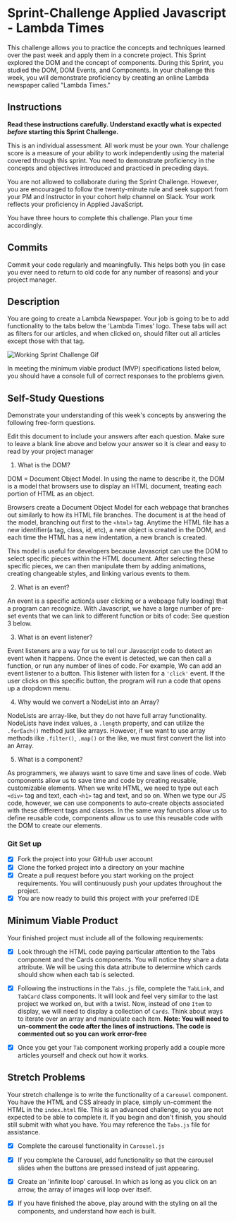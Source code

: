 # Sprint-Challenge Applied Javascript - Lambda Times

This challenge allows you to practice the concepts and techniques learned over the past week and apply them in a concrete project. This Sprint explored the DOM and the concept of components. During this Sprint, you studied the DOM, DOM Events, and Components. In your challenge this week, you will demonstrate proficiency by creating an online Lambda newspaper called "Lambda Times."

## Instructions

**Read these instructions carefully. Understand exactly what is expected _before_ starting this Sprint Challenge.**

This is an individual assessment. All work must be your own. Your challenge score is a measure of your ability to work independently using the material covered through this sprint. You need to demonstrate proficiency in the concepts and objectives introduced and practiced in preceding days.

You are not allowed to collaborate during the Sprint Challenge. However, you are encouraged to follow the twenty-minute rule and seek support from your PM and Instructor in your cohort help channel on Slack. Your work reflects your proficiency in Applied JavaScript.

You have three hours to complete this challenge. Plan your time accordingly.

## Commits

Commit your code regularly and meaningfully. This helps both you (in case you ever need to return to old code for any number of reasons) and your project manager.

## Description

You are going to create a Lambda Newspaper. Your job is going to be to add functionality to the tabs below the 'Lambda Times' logo. These tabs will act as filters for our articles, and when clicked on, should filter out all articles except those with that tag.

![Working Sprint Challenge Gif](./Sprint-Challenge.gif 'Example of working project')

In meeting the minimum viable product (MVP) specifications listed below, you should have a console full of correct responses to the problems given.

## Self-Study Questions

Demonstrate your understanding of this week's concepts by answering the following free-form questions.

Edit this document to include your answers after each question. Make sure to leave a blank line above and below your answer so it is clear and easy to read by your project manager

1. What is the DOM?

DOM = Document Object Model. In using the name to describe it, the DOM is a model that browsers use to display an HTML document, treating each portion of HTML as an object.

Browsers create a Document Object Model for each webpage that branches out similarly to how its HTML file branches. The document is at the head of the model, branching out first to the `<html>` tag. Anytime the HTML file has a new identifier(a tag, class, id, etc), a new object is created in the DOM, and each time the HTML has a new indentation, a new branch is created.

This model is useful for developers because Javascript can use the DOM to select specific pieces within the HTML document. After selecting these specific pieces, we can then manipulate them by adding animations, creating changeable styles, and linking various events to them.


2. What is an event?

An event is a specific action(a user clicking or a webpage fully loading) that a program can recognize. With Javascript, we have a large number of pre-set events that we can link to different function or bits of code: See question 3 below.


3. What is an event listener?

Event listeners are a way for us to tell our Javascript code to detect an event when it happens. Once the event is detected, we can then call a function, or run any number of lines of code. For example, We can add an event listener to a button. This listener with listen for a `'click'` event. If the user clicks on this specific button, the program will run a code that opens up a dropdown menu.


4. Why would we convert a NodeList into an Array?

NodeLists are array-like, but they do not have full array functionality. NodeLists have index values, a `.length` property, and can utilize the `.forEach()` method just like arrays. However, if we want to use array methods ilke `.filter()`, `.map()` or the like, we must first convert the list into an Array.


5. What is a component?

As programmers, we always want to save time and save lines of code. Web components allow us to save time and code by creating reusable, customizable elements. When we write HTML, we need to type out each `<div>` tag and text, each `<h1>` tag and text, and so on. When we type our JS code, however, we can use components to auto-create objects associated with these different tags and classes. In the same way functions allow us to define reusable code, components allow us to use this reusable code with the DOM to create our elements.


### Git Set up

* [x] Fork the project into your GitHub user account
* [x] Clone the forked project into a directory on your machine
* [x] Create a pull request before you start working on the project requirements.  You will continuously push your updates throughout the project.
* [x] You are now ready to build this project with your preferred IDE

## Minimum Viable Product

Your finished project must include all of the following requirements:

* [x] Look through the HTML code paying particular attention to the Tabs component and the Cards components. You will notice they share a data attribute. We will be using this data attribute to determine which cards should show when each tab is selected.

* [x] Following the instructions in the `Tabs.js` file, complete the `TabLink`, and `TabCard` class components. It will look and feel very similar to the last project we worked on, but with a twist. Now, instead of one `Item` to display, we will need to display a collection of `Cards`. Think about ways to iterate over an array and manipulate each item.  **Note: You will need to un-comment the code after the lines of instructions.  The code is commented out so you can work error-free**

* [x] Once you get your `Tab` component working properly add a couple more articles yourself and check out how it works.

## Stretch Problems

Your stretch challenge is to write the functionality of a `Carousel` component. You have the HTML and CSS already in place, simply un-comment the HTML in the `index.html` file. This is an advanced challenge, so you are not expected to be able to complete it. If you begin and don't finish, you should still submit with what you have. You may reference the `Tabs.js` file for assistance.

* [x] Complete the carousel functionality in `Carousel.js`

* [x] If you complete the Carousel, add functionality so that the carousel slides when the buttons are pressed instead of just appearing.

* [x] Create an 'infinite loop' carousel. In which as long as you click on an arrow, the array of images will loop over itself.

* [x] If you have finished the above, play around with the styling on all the components, and understand how each is built.
